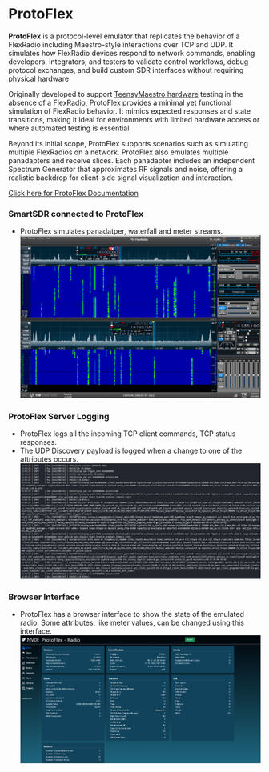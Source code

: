 # ProtoFlex

**ProtoFlex** is a protocol-level emulator that replicates the behavior of a FlexRadio including Maestro-style interactions over TCP and UDP. It simulates how FlexRadio devices respond to network commands, enabling developers, integrators, and testers to validate control workflows, debug protocol exchanges, and build custom SDR interfaces without requiring physical hardware.

Originally developed to support [TeensyMaestro hardware](https://github.com/rimuadmin/TeensyMaestro-Hardware) testing in the absence of a FlexRadio, ProtoFlex provides a minimal yet functional simulation of FlexRadio behavior. It mimics expected responses and state transitions, making it ideal for environments with limited hardware access or where automated testing is essential.

Beyond its initial scope, ProtoFlex supports scenarios such as simulating multiple FlexRadios on a network. ProtoFlex also emulates multiple panadapters and receive slices. Each panadapter includes an independent Spectrum Generator that approximates RF signals and noise, offering a realistic backdrop for client-side signal visualization and interaction.

[Click here for ProtoFlex Documentation](https://github.com/rimuadmin/ProtoFlex/wiki)

### SmartSDR connected to ProtoFlex
- ProtoFlex simulates panadatper, waterfall and meter streams.
[![SmartSDR Connected](https://raw.githubusercontent.com/rimuadmin/ProtoFlex/main/images/smart_sdr.png)](https://raw.githubusercontent.com/rimuadmin/ProtoFlex/main/images/smart_sdr.png)

### ProtoFlex Server Logging
- ProtoFlex logs all the incoming TCP client commands, TCP status responses. 
- The UDP Discovery payload is logged when a change to one of the attributes occurs.
[![ProtoFlex Log](https://raw.githubusercontent.com/rimuadmin/ProtoFlex/main/images/protoflex_log.png)](https://raw.githubusercontent.com/rimuadmin/ProtoFlex/main/images/protoflex_log.png)

### Browser Interface
- ProtoFlex has a browser interface to show the state of the emulated radio. Some attributes, like meter values, can be changed using this interface.
[![ProtoFlex Main Page](https://raw.githubusercontent.com/rimuadmin/ProtoFlex/main/images/protoflex_main.png)](https://raw.githubusercontent.com/rimuadmin/ProtoFlex/main/images/protoflex_main.png)


